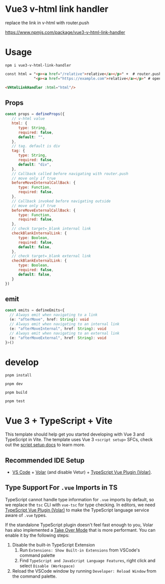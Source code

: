 # Vue3 v-html link handler

replace the link in v-html with router.push

https://www.npmjs.com/package/vue3-v-html-link-handler

# Usage

`npm i vue3-v-html-link-handler`

```html
const html = "<p><a href="/relative">relative</a></p>" +  # router.push
             "<p><a href="https://example.com">relative</a></p>" # open new tab

<VHtmlLinkHandler :html="html"/>
```

## Props

```js
const props = defineProps({
   // v-html value
   html: {
      type: String,
      required: false,
      default: "",
   },
   // tag. default is div
   tag: {
      type: String,
      required: false,
      default: "div",
   },
   // Callback called before navigating with router.push
   // move only if true
   beforeMoveInternalCallBack: {
      type: Function,
      required: false,
   },
   // Callback invoked before navigating outside
   // move only if true
   beforeMoveExternalCallBack: {
      type: Function,
      required: false,
   },
   // check target=_blank internal link
   checkBlankInternalLink: {
      type: Boolean,
      required: false,
      default: false,
   },
   // check target=_blank external link
   checkBlankExternalLink: {
      type: Boolean,
      required: false,
      default: false,
   }
})
```

## emit

```ts
const emits = defineEmits<{
  // Always emit when navigating to a link
  (e: "afterMove", href: String): void
  // Always emit when navigating to an internal link
  (e: "afterMoveInternal", href: String): void
  // Always emit when navigating to an external link
  (e: "afterMoveExternal", href: String): void
}>()
```

# develop

```
pnpm install

pnpm dev

pnpm build

pnpm test
```


# Vue 3 + TypeScript + Vite

This template should help get you started developing with Vue 3 and TypeScript in Vite. The template uses Vue 3 `<script setup>` SFCs, check out the [script setup docs](https://v3.vuejs.org/api/sfc-script-setup.html#sfc-script-setup) to learn more.

## Recommended IDE Setup

- [VS Code](https://code.visualstudio.com/) + [Volar](https://marketplace.visualstudio.com/items?itemName=Vue.volar) (and disable Vetur) + [TypeScript Vue Plugin (Volar)](https://marketplace.visualstudio.com/items?itemName=Vue.vscode-typescript-vue-plugin).

## Type Support For `.vue` Imports in TS

TypeScript cannot handle type information for `.vue` imports by default, so we replace the `tsc` CLI with `vue-tsc` for type checking. In editors, we need [TypeScript Vue Plugin (Volar)](https://marketplace.visualstudio.com/items?itemName=Vue.vscode-typescript-vue-plugin) to make the TypeScript language service aware of `.vue` types.

If the standalone TypeScript plugin doesn't feel fast enough to you, Volar has also implemented a [Take Over Mode](https://github.com/johnsoncodehk/volar/discussions/471#discussioncomment-1361669) that is more performant. You can enable it by the following steps:

1. Disable the built-in TypeScript Extension
   1. Run `Extensions: Show Built-in Extensions` from VSCode's command palette
   2. Find `TypeScript and JavaScript Language Features`, right click and select `Disable (Workspace)`
2. Reload the VSCode window by running `Developer: Reload Window` from the command palette.
